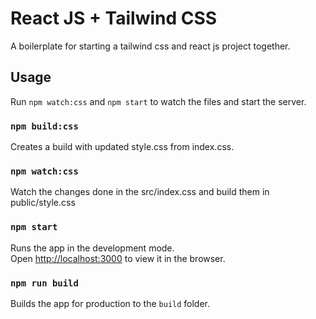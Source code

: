 # React JS + Tailwind CSS

A boilerplate for starting a tailwind css and react js project together.

## Usage

Run `npm watch:css` and `npm start` to watch the files and start the server.

### `npm build:css`

Creates a build with updated style.css from index.css.

### `npm watch:css`

Watch the changes done in the src/index.css and build them in public/style.css

### `npm start`

Runs the app in the development mode.<br />
Open [http://localhost:3000](http://localhost:3000) to view it in the browser.

### `npm run build`

Builds the app for production to the `build` folder.
